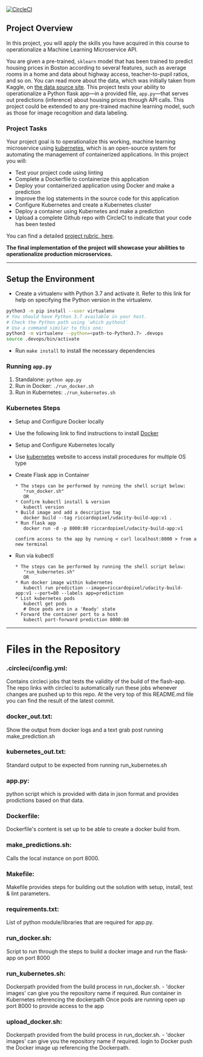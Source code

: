 [![CircleCI](https://dl.circleci.com/status-badge/img/gh/rikkiimare/DevOps_Microservices-Project/tree/main.svg?style=svg)](https://dl.circleci.com/status-badge/redirect/gh/rikkiimare/DevOps_Microservices-Project/tree/main)

## Project Overview

In this project, you will apply the skills you have acquired in this course to operationalize a Machine Learning Microservice API. 

You are given a pre-trained, `sklearn` model that has been trained to predict housing prices in Boston according to several features, such as average rooms in a home and data about highway access, teacher-to-pupil ratios, and so on. You can read more about the data, which was initially taken from Kaggle, on [the data source site](https://www.kaggle.com/c/boston-housing). This project tests your ability to operationalize a Python flask app—in a provided file, `app.py`—that serves out predictions (inference) about housing prices through API calls. This project could be extended to any pre-trained machine learning model, such as those for image recognition and data labeling.

### Project Tasks

Your project goal is to operationalize this working, machine learning microservice using [kubernetes](https://kubernetes.io/), which is an open-source system for automating the management of containerized applications. In this project you will:
* Test your project code using linting
* Complete a Dockerfile to containerize this application
* Deploy your containerized application using Docker and make a prediction
* Improve the log statements in the source code for this application
* Configure Kubernetes and create a Kubernetes cluster
* Deploy a container using Kubernetes and make a prediction
* Upload a complete Github repo with CircleCI to indicate that your code has been tested

You can find a detailed [project rubric, here](https://review.udacity.com/#!/rubrics/2576/view).

**The final implementation of the project will showcase your abilities to operationalize production microservices.**

---

## Setup the Environment

* Create a virtualenv with Python 3.7 and activate it. Refer to this link for help on specifying the Python version in the virtualenv. 
```bash
python3 -m pip install --user virtualenv
# You should have Python 3.7 available in your host. 
# Check the Python path using `which python3`
# Use a command similar to this one:
python3 -m virtualenv --python=<path-to-Python3.7> .devops
source .devops/bin/activate
```
* Run `make install` to install the necessary dependencies

### Running `app.py`

1. Standalone:  `python app.py`
2. Run in Docker:  `./run_docker.sh`
3. Run in Kubernetes:  `./run_kubernetes.sh`

### Kubernetes Steps

* Setup and Configure Docker locally
 * Use the following link to find instructions to install [Docker](https://docs.docker.com/engine/install/)

* Setup and Configure Kubernetes locally
 * Use [kubernetes](https://kubernetes.io/docs/tasks/tools/) website to access install procedures for multiple OS type

* Create Flask app in Container
      
      * The steps can be performed by running the shell script below:
         "run_docker.sh"
         OR
      * Confirm kubectl install & version
         kubectl version
      * Build image and add a descriptive tag
         docker build --tag riccardopixel/udacity-build-app:v1 .  
      * Run flask app
         docker run -d -p 8000:80 riccardopixel/udacity-build-app:v1 
      
      confirm access to the app by running < curl localhost:8000 > from a new terminal  
     
* Run via kubectl
  
      * The steps can be performed by running the shell script below:
         "run_kubernetes.sh"
         OR
      * Run docker image within kubernetes
         kubectl run prediction --image=riccardopixel/udacity-build-app:v1 --port=80 --labels app=prediction
      * List kubernetes pods
         kubectl get pods
         # Once pods are in a 'Ready' state  
      * Forward the container port to a host
         kubectl port-forward prediction 8000:80

---

# Files in the Repository

### .circleci/config.yml:
Contains circleci jobs that tests the validity of the build of the flash-app.  The repo links with circleci to automatically run these jobs whenever changes are pushed up to this repo.  At the very top of this README.md file you can find the result of the latest commit.

### docker_out.txt:
Show the output from docker logs and a text grab post running make_prediction.sh

### kubernetes_out.txt:
Standard output to be expected from running run_kubernetes.sh

### app.py:
python script which is provided with data in json format and provides prodictions based on that data.

### Dockerfile:
Dockerfile's content is set up to be able to create a docker build from.

### make_predictions.sh:
Calls the local instance on port 8000.

### Makefile:
Makefile provides steps for building out the solution with setup, install, test & lint parameters.

### requirements.txt:
List of python module/libraries that are required for app.py.

### run_docker.sh:
Script to run through the steps to build a docker image and run the flask-app on port 8000

### run_kubernetes.sh:
Dockerpath provided from the build process in run_docker.sh. - 'docker images' can give you the repository name if required.
Run container in Kubernetes referencing the dockerpath
Once pods are running open up port 8000 to provide access to the app

### upload_docker.sh:
Dockerpath provided from the build process in run_docker.sh. - 'docker images' can give you the repository name if required.
login to Docker
push the Docker image up referencing the Dockerpath.
